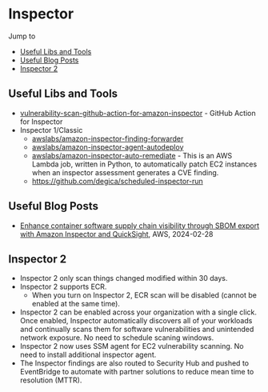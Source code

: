 # Inspector

Jump to
- [Useful Libs and Tools](#useful-libs-and-tools)
- [Useful Blog Posts](#useful-blog-posts)
- [Inspector 2](#inspector-2)


## Useful Libs and Tools
- [vulnerability-scan-github-action-for-amazon-inspector](https://github.com/aws-actions/vulnerability-scan-github-action-for-amazon-inspector) - GitHub Action for Inspector
- Inspector 1/Classic
  - [awslabs/amazon-inspector-finding-forwarder](https://github.com/awslabs/amazon-inspector-finding-forwarder)
  - [awslabs/amazon-inspector-agent-autodeploy](https://github.com/awslabs/amazon-inspector-agent-autodeploy)
  - [awslabs/amazon-inspector-auto-remediate](https://github.com/awslabs/amazon-inspector-auto-remediate) -
  This is an AWS Lambda job, written in Python, to automatically patch EC2 instances when an inspector assessment generates a CVE finding.
  - https://github.com/degica/scheduled-inspector-run


## Useful Blog Posts
- [Enhance container software supply chain visibility through SBOM export with Amazon Inspector and QuickSight](https://aws.amazon.com/blogs/security/enhance-container-software-supply-chain-visibility-through-sbom-export-with-amazon-inspector-and-quicksight/), AWS, 2024-02-28


## Inspector 2
- Inspector 2 only scan things changed modified within 30 days.
- Inspector 2 supports ECR.
    - When you turn on Inspector 2, ECR scan will be disabled (cannot be enabled at the same time).
- Inspector 2 can be enabled across your organization with a single click. Once enabled, Inspector automatically discovers all of your workloads and continually scans them for software vulnerabilities and unintended network exposure. No need to schedule scaning windows.
- Inspector 2 now uses SSM agent for EC2 vulnerability scanning. No need to install additional inspector agent.
- The Inspector findings are also routed to Security Hub and pushed to EventBridge to automate with partner solutions to reduce mean time to resolution (MTTR).

